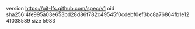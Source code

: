 version https://git-lfs.github.com/spec/v1
oid sha256:4fe995a03e653bd28d86f782c49545f0cdebf0ef3bc8a76864fb1e124f038589
size 5983
